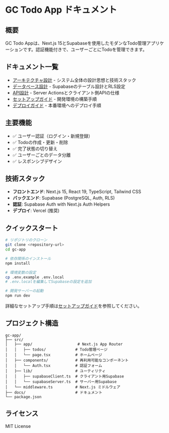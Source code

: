 # GC Todo App ドキュメント

## 概要

GC Todo Appは、Next.js 15とSupabaseを使用したモダンなTodo管理アプリケーションです。認証機能付きで、ユーザーごとにTodoを管理できます。

## ドキュメント一覧

- [アーキテクチャ設計](./architecture.md) - システム全体の設計思想と技術スタック
- [データベース設計](./database.md) - Supabaseのテーブル設計とRLS設定
- [API設計](./api.md) - Server Actionsとクライアント側APIの仕様
- [セットアップガイド](./setup.md) - 開発環境の構築手順
- [デプロイガイド](./deployment.md) - 本番環境へのデプロイ手順

## 主要機能

- ✅ ユーザー認証（ログイン・新規登録）
- ✅ Todoの作成・更新・削除
- ✅ 完了状態の切り替え
- ✅ ユーザーごとのデータ分離
- ✅ レスポンシブデザイン

## 技術スタック

- **フロントエンド**: Next.js 15, React 19, TypeScript, Tailwind CSS
- **バックエンド**: Supabase (PostgreSQL, Auth, RLS)
- **認証**: Supabase Auth with Next.js Auth Helpers
- **デプロイ**: Vercel (推奨)

## クイックスタート

```bash
# リポジトリのクローン
git clone <repository-url>
cd gc-app

# 依存関係のインストール
npm install

# 環境変数の設定
cp .env.example .env.local
# .env.localを編集してSupabaseの設定を追加

# 開発サーバーの起動
npm run dev
```

詳細なセットアップ手順は[セットアップガイド](./setup.md)を参照してください。

## プロジェクト構造

```
gc-app/
├── src/
│   ├── app/                    # Next.js App Router
│   │   ├── todos/             # Todo管理ページ
│   │   └── page.tsx           # ホームページ
│   ├── components/            # 再利用可能なコンポーネント
│   │   └── Auth.tsx           # 認証フォーム
│   ├── lib/                   # ユーティリティ
│   │   ├── supabaseClient.ts  # クライアント用Supabase
│   │   └── supabaseServer.ts  # サーバー用Supabase
│   └── middleware.ts          # Next.js ミドルウェア
├── docs/                      # ドキュメント
└── package.json
```

## ライセンス

MIT License
